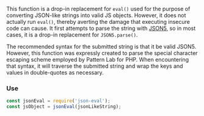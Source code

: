 This function is a drop-in replacement for `eval()` used for the purpose of 
converting JSON-like strings into valid JS objects. However, it does not 
actually run `eval()`, thereby averting the damage that executing insecure code 
can cause. It first attempts to parse the string with [JSON5](http://json5.org), 
so in most cases, it is a drop-in replacement for `JSON5.parse()`.

The recommended syntax for the submitted string is that it be valid JSON5. 
However, this function was expressly created to parse the special character 
escaping scheme employed by Pattern Lab for PHP. When encountering that syntax, 
it will traverse the submitted string and wrap the keys and values in 
double-quotes as necessary.

### Use

```javascript
const jsonEval = require('json-eval');
const jsObject = jsonEval(jsonLikeString);
```
